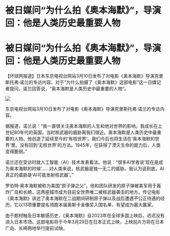 # 被日媒问“为什么拍《奥本海默》”，导演回：他是人类历史最重要人物

# 被日媒问“为什么拍《奥本海默》”，导演回：他是人类历史最重要人物

【环球网报道】日本东京电视台网站3月10日发布了对电影《奥本海默》导演克里斯托弗·诺兰的专访内容。对于“为什么拍摄了《奥本海默》这部电影”这一日媒记者提问，诺兰回答说，“奥本海默是人类历史中最重要的人物”。

![](https://inews.gtimg.com/om_bt/OY7ePdujRadOhWaKIfqanyaRsnfiKiplnMJdtMsxwCzIAAA/1000)

东京电视台网站3月10日发布了对电影《奥本海默》导演克里斯托弗·诺兰的专访内容。

据报道，诺兰说：“我一直很关注奥本海默的人生和他对世界的影响。我成长在上世纪80年代的英国，当时核武器的威胁离我们很近。奥本海默是人类历史中最重要的人物。他创造了延续至今的‘有核世界’。我们今后也将生活在‘奥本海默的世界’里。没有回到‘无核世界’的方法。1945年，在获得了湮灭生命的能力后，人类变得脆弱。”

诺兰还在受访时就人工智能（AI）技术发表看法。他说：“很多AI学者说‘现在是成为奥本海默的时候’……对人类来说，核武器是独一无二的威胁。我认为说到底，AI真正的威胁是‘AI可能发射核武器’。”

罗伯特·奥本海默被称为美国“原子弹之父”，他和团队研发的原子弹被美军用于轰炸广岛和长崎，这两座城市成为目前全世界唯二被核武器袭击的地方。传记电影《奥本海默》讲述了奥本海默在二战期间研制原子弹以及战后遭遇不公正待遇的经历，它以13项重要提名领跑本届奥斯卡金像奖入围名单，有望成为最大赢家。

由于题材触及日本敏感历史，《奥本海默》自2023年在全球多国上映后，迟迟没有进入日本市场。这部电影将于今年3月29日在日本正式上映，上映前片方将在日本广岛、长崎两地举行提前试映。

